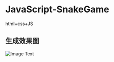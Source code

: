 # JavaScript-SnakeGame
html+css+JS

## 生成效果图
![Image Text](https://github.com/lunabar/JavaScript-SnakeGame/blob/master/%E8%B4%AA%E5%90%83%E8%9B%87/img/%E8%B4%AA%E5%90%83%E8%9B%87%E6%95%88%E6%9E%9C%E5%9B%BE.png)
